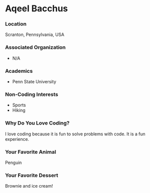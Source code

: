 # Aqeel Bacchus

### Location
Scranton, Pennsylvania, USA

### Associated Organization
- N/A

### Academics
- Penn State University

### Non-Coding Interests
- Sports
- Hiking

### Why Do You Love Coding?
I love coding because it is fun to solve problems with code. It is a fun experience.

### Your Favorite Animal
Penguin

### Your Favorite Dessert
Brownie and ice cream!
